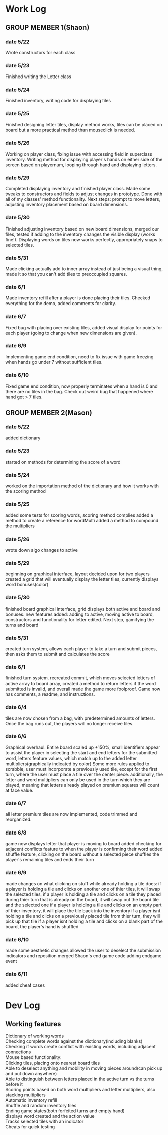 # Work Log

## GROUP MEMBER 1(Shaon)

### date 5/22

Wrote constructors for each class

### date 5/23

Finished writing the Letter class

### date 5/24
Finished inventory, writing code for displaying tiles

### date 5/25
Finished designing letter tiles, display method works, tiles can be placed on board but a more practical method than mouseclick is needed.

### date 5/26
Working on player class, fixing issue with accessing field in superclass inventory. Writing method for displaying player's hands on either side of the screen based on playernum, looping through hand and displaying letters.

### date 5/29
Completed displaying inventory and finished player class. Made some tweaks to constructors and fields to adjust changes in prototype. Done with all of my classes' method functionality. Next steps: prompt to move letters, adjusting inventory placement based on board dimensions.

### date 5/30
Finished adjusting inventory based on new board dimensions, merged our files, tested if adding to the inventory changes the visible display (works fine!). Displaying words on tiles now works perfectly, appropriately snaps to selected tiles.

### date 5/31
Made clicking actually add to inner array instead of just being a visual thing, made it so that you can't add tiles to preoccupied squares.

### date 6/1
Made inventory refill after a player is done placing their tiles. Checked everything for the demo, added comments for clarity.

### date 6/7
Fixed bug with placing over existing tiles, added visual display for points for each player (going to change when new dimensions are given).

### date 6/9
Implementing game end condition, need to fix issue with game freezing when hands go under 7 without sufficient tiles.

### date 6/10
Fixed game end condition, now properly terminates when a hand is 0 and there are no tiles in the bag. Check out weird bug that happened where hand got > 7 tiles.

## GROUP MEMBER 2(Mason)

### date 5/22

added dictionary

### date 5/23

started on methods for determining the score of a word

### date 5/24

worked on the importation method of the dictionary and how it works with the scoring method

### date 5/25

added some tests for scoring words, scoring method complies
added a method to create a reference for wordMulti
added a method to compound the multipliers

### date 5/26

wrote down algo
changes to active

### date 5/29

beginning on graphical interface, layout decided upon for two players
created a grid that will eventually display the letter tiles, currently displays word bonuses(color)

### date 5/30

finished board graphical interface, grid displays both active and board and bonuses. new features added: adding to active, moving active to board, constructors and functionality for letter edited. Next step, gamifying the turns and board

### date 5/31

created turn system, allows each player to take a turn and submit pieces, then asks them to submit and calculates the score

### date 6/1

finished turn system. recreated commit, which moves selected letters of active array to board array, created a method to return letters if the word submitted is invalid, and overall made the game more foolproof. Game now has comments, a readme, and instructions.

### date 6/4

tiles are now chosen from a bag, with predetermined amounts of letters. Once the bag runs out, the players will no longer receive tiles.

### date 6/6

Graphical overhaul. Entire board scaled up +150%, small identifiers appear to assist the player in selecting the start and end letters for the submitted word, letters feature values, which match up to the added letter multipliers(graphically indicated by color)
Some more rules applied to scrabble, user must incorporate a previously used tile, except for the first turn, where the user must place a tile over the center piece. additionally, the letter and word multipliers can only be used in the turn which they are played, meaning that letters already played on premium squares will count at face value.

### date 6/7

all letter premium tiles are now implemented, code trimmed and reorganized.

### date 6/8

game now displays letter that player is moving to board
added checking for adjacent conflicts feature to when the player is confirming their word
added shuffle feature, clicking on the board without a selected piece shuffles the player's remaining tiles and ends their turn

### date 6/9

made changes on what clicking on stuff while already holding a tile does:
if a player is holding a tile and clicks on another one of thier tiles, it will swap the selected tiles,
if a player is holding a tile and clicks on a tile they placed during thier turn that is already on the board, it will swap out the board tile and the selected one
if a player is holding a tile and clicks on an empty part of thier inventory, it will place the tile back into the inventory
if a player isnt holding a tile and clicks on a previously placed tile from thier turn, they will pick up that tile
if a player isnt holding a tile and clicks on a blank part of the board, the player's hand is shuffled

### date 6/10

made some aesthetic changes
allowed the user to deselect the submission indicators and reposition
merged Shaon's end game code
adding endgame event

### date 6/11
added cheat cases

# Dev Log

## Working features
Dictionary of working words  
Checking complete words against the dictionary(including blanks)  
Checking if words create conflict with existing words, including adjacent connections  
Mouse based functionality:  
Clicking tiles, placing onto nearest board tiles  
Able to deselect anything and mobility in moving pieces around(can pick up and put down anywhere)  
Able to distinguish between letters placed in the active turn vs the turns before it  
Scoring points based on both word multipliers and letter multipliers, also stacking multipliers  
Automatic inventory refill  
Shuffle and random inventory tiles  
Ending game states(both forfeited turns and empty hand)  
displays word created and the action value  
Tracks selected tiles with an indicator  
Cheats for quick testing  
